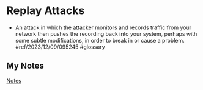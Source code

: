 # Replay Attacks
- An attack in which the attacker monitors and records traffic from your network then pushes the recording back into your system, perhaps with some subtle modifications, in order to break in or cause a problem. #ref/2023/12/09/095245 #glossary
## My Notes
[Notes](mynotes/replay-attacks-notes.md)
